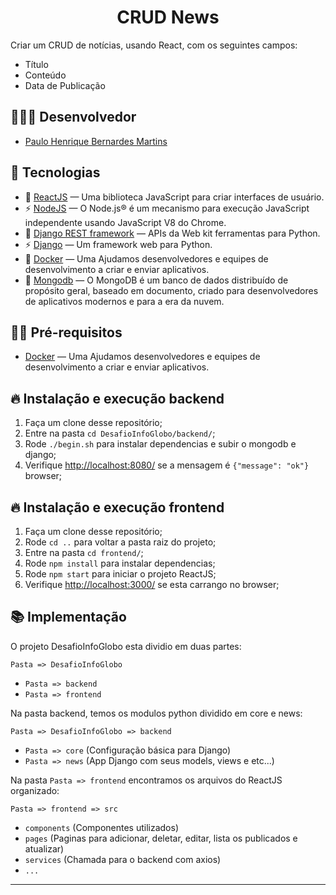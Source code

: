 <h1 align="center">
  CRUD News
</h1>

Criar um CRUD de notícias, usando React, com os seguintes campos:

- Título
- Conteúdo
- Data de Publicação

## 👨🏼‍💻 Desenvolvedor

- [Paulo Henrique Bernardes Martins](http://phdeveloper.com.br/)

## 🚀 Tecnologias

- 💾 [ReactJS](https://pt-br.reactjs.org/) — Uma biblioteca JavaScript para criar interfaces de usuário.
- ⚡ [NodeJS](https://nodejs.org/en/) — O Node.js® é um mecanismo para execução JavaScript independente usando JavaScript V8 do Chrome.
- 💾 [Django REST framework](https://www.django-rest-framework.org/) — APIs da Web kit ferramentas para Python.
- ⚡ [Django](https://www.djangoproject.com/) — Um framework web para Python.
- 🐳 [Docker](https://www.docker.com/) — Uma Ajudamos desenvolvedores e equipes de desenvolvimento a criar e enviar aplicativos.
- 🍃 [Mongodb](https://www.mongodb.com//) — O MongoDB é um banco de dados distribuído de propósito geral, baseado em documento, criado para desenvolvedores de aplicativos modernos e para a era da nuvem.

## ✋🏻 Pré-requisitos

- [Docker](https://www.docker.com/) — Uma Ajudamos desenvolvedores e equipes de desenvolvimento a criar e enviar aplicativos.

## 🔥 Instalação e execução backend

1. Faça um clone desse repositório;
2. Entre na pasta `cd DesafioInfoGlobo/backend/`;
3. Rode `./begin.sh` para instalar dependencias e subir o mongodb e django;
4. Verifique [http://localhost:8080/](http://localhost:8080/) se a mensagem é `{"message": "ok"}` browser;

## 🔥 Instalação e execução frontend

1. Faça um clone desse repositório;
3. Rode `cd ..` para voltar a pasta raiz do projeto;
2. Entre na pasta `cd frontend/`;
3. Rode `npm install` para instalar dependencias;
3. Rode `npm start` para iniciar o projeto ReactJS;
4. Verifique [http://localhost:3000/](http://localhost:3000/) se esta carrango no browser;

## 📚 Implementação

O projeto DesafioInfoGlobo esta dividio em duas partes:

`Pasta => DesafioInfoGlobo`
- `Pasta => backend`
- `Pasta => frontend`

Na pasta backend, temos os modulos python dividido em core e news:

`Pasta => DesafioInfoGlobo => backend `
- `Pasta => core` (Configuração básica para Django)
- `Pasta => news` (App Django com seus models, views e etc...)

Na pasta `Pasta => frontend` encontramos os arquivos do ReactJS organizado:

`Pasta => frontend => src`
- `components` (Componentes utilizados)
- `pages` (Paginas para adicionar, deletar, editar, lista os publicados e atualizar)
- `services` (Chamada para o backend com axios)
- `...`

---
